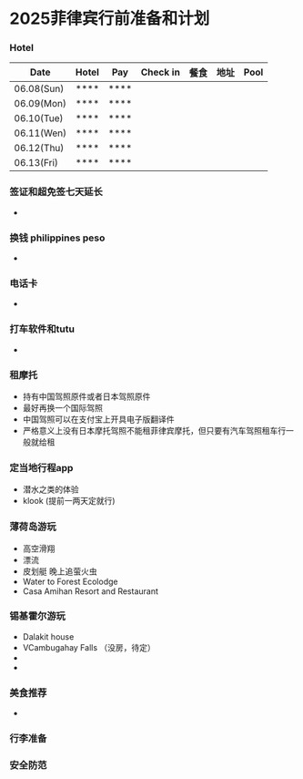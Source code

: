 # 2025菲律宾行前准备和计划

### Hotel
| Date | Hotel | Pay | Check in | 餐食 | 地址 | Pool | 
| --- | --- | --- | --- | --- | --- | --- |
| 06.08(Sun) | **** | **** |  | |  | |
| 06.09(Mon) | **** | **** |  | |  | |
| 06.10(Tue) | **** | **** |  | |  | |
| 06.11(Wen) | **** | **** |  | |  | |
| 06.12(Thu) | **** | **** |  | |  | |
| 06.13(Fri) | **** | **** |  | |  | |

### 签证和超免签七天延长
- 

### 换钱 philippines peso
-

### 电话卡
- 

### 打车软件和tutu
- 

### 租摩托
- 持有中国驾照原件或者日本驾照原件
- 最好再换一个国际驾照
- 中国驾照可以在支付宝上开具电子版翻译件
- 严格意义上没有日本摩托驾照不能租菲律宾摩托，但只要有汽车驾照租车行一般就给租

### 定当地行程app
- 潜水之类的体验
- klook (提前一两天定就行)

### 薄荷岛游玩
- 高空滑翔
- 漂流
- 皮划艇 晚上追萤火虫
- Water to Forest Ecolodge
- Casa Amihan Resort and Restaurant
  
### 锡基霍尔游玩
- Dalakit house
- VCambugahay Falls （没房，待定）
-
- 

### 美食推荐
- 

### 行李准备

### 安全防范
